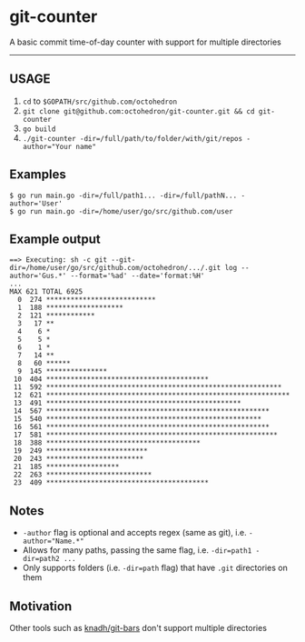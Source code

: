 # git-counter

A basic commit time-of-day counter with support for multiple directories

---

## USAGE

1. `cd` to `$GOPATH/src/github.com/octohedron`
2. `git clone git@github.com:octohedron/git-counter.git && cd git-counter`
3. `go build`
4. `./git-counter -dir=/full/path/to/folder/with/git/repos -author="Your name"`

## Examples

```
$ go run main.go -dir=/full/path1... -dir=/full/pathN... -author='User'
$ go run main.go -dir=/home/user/go/src/github.com/user
```

## Example output

```
==> Executing: sh -c git --git-dir=/home/user/go/src/github.com/octohedron/.../.git log --author='Gus.*' --format='%ad' --date='format:%H'
...
MAX 621 TOTAL 6925
  0  274 ***************************
  1  188 *******************
  2  121 ************
  3   17 **
  4    6 *
  5    5 *
  6    1 *
  7   14 **
  8   60 ******
  9  145 ***************
 10  404 ****************************************
 11  592 **********************************************************
 12  621 ************************************************************
 13  491 ************************************************
 14  567 *******************************************************
 15  540 *****************************************************
 16  561 *******************************************************
 17  581 *********************************************************
 18  388 **************************************
 19  249 *************************
 20  243 ************************
 21  185 ******************
 22  263 **************************
 23  409 ****************************************
```

## Notes

- `-author` flag is optional and accepts regex (same as git), i.e. `-author="Name.*"`
- Allows for many paths, passing the same flag, i.e. `-dir=path1 -dir=path2 ...`
- Only supports folders (i.e. `-dir=path` flag) that have `.git` directories on them

## Motivation

Other tools such as [knadh/git-bars](https://github.com/knadh/git-bars) don't support multiple directories
